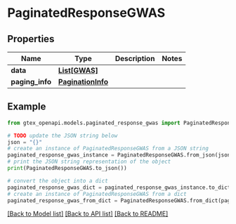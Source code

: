 # PaginatedResponseGWAS


## Properties

Name | Type | Description | Notes
------------ | ------------- | ------------- | -------------
**data** | [**List[GWAS]**](GWAS.md) |  | 
**paging_info** | [**PaginationInfo**](PaginationInfo.md) |  | 

## Example

```python
from gtex_openapi.models.paginated_response_gwas import PaginatedResponseGWAS

# TODO update the JSON string below
json = "{}"
# create an instance of PaginatedResponseGWAS from a JSON string
paginated_response_gwas_instance = PaginatedResponseGWAS.from_json(json)
# print the JSON string representation of the object
print(PaginatedResponseGWAS.to_json())

# convert the object into a dict
paginated_response_gwas_dict = paginated_response_gwas_instance.to_dict()
# create an instance of PaginatedResponseGWAS from a dict
paginated_response_gwas_from_dict = PaginatedResponseGWAS.from_dict(paginated_response_gwas_dict)
```
[[Back to Model list]](../README.md#documentation-for-models) [[Back to API list]](../README.md#documentation-for-api-endpoints) [[Back to README]](../README.md)


